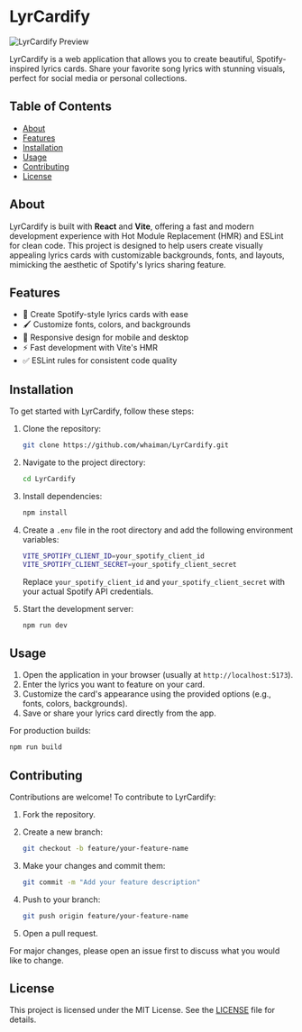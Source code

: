 # LyrCardify

![LyrCardify Preview](https://via.placeholder.com/800x400.png?text=LyrCardify+Preview)

LyrCardify is a web application that allows you to create beautiful, Spotify-inspired lyrics cards. Share your favorite song lyrics with stunning visuals, perfect for social media or personal collections.

## Table of Contents

- [About](#about)
- [Features](#features)
- [Installation](#installation)
- [Usage](#usage)
- [Contributing](#contributing)
- [License](#license)

## About

LyrCardify is built with **React** and **Vite**, offering a fast and modern development experience with Hot Module Replacement (HMR) and ESLint for clean code. This project is designed to help users create visually appealing lyrics cards with customizable backgrounds, fonts, and layouts, mimicking the aesthetic of Spotify's lyrics sharing feature.

## Features

- 🎵 Create Spotify-style lyrics cards with ease
- 🖌️ Customize fonts, colors, and backgrounds
- 📱 Responsive design for mobile and desktop
- ⚡ Fast development with Vite's HMR
- ✅ ESLint rules for consistent code quality

## Installation

To get started with LyrCardify, follow these steps:

1. Clone the repository:

   ```bash
   git clone https://github.com/whaiman/LyrCardify.git
   ```

2. Navigate to the project directory:

   ```bash
   cd LyrCardify
   ```

3. Install dependencies:

   ```bash
   npm install
   ```

4. Create a `.env` file in the root directory and add the following environment variables:

   ```bash
   VITE_SPOTIFY_CLIENT_ID=your_spotify_client_id
   VITE_SPOTIFY_CLIENT_SECRET=your_spotify_client_secret
   ```

   Replace `your_spotify_client_id` and `your_spotify_client_secret` with your actual Spotify API credentials.

5. Start the development server:

   ```bash
   npm run dev
   ```

## Usage

1. Open the application in your browser (usually at `http://localhost:5173`).
2. Enter the lyrics you want to feature on your card.
3. Customize the card's appearance using the provided options (e.g., fonts, colors, backgrounds).
4. Save or share your lyrics card directly from the app.

For production builds:

```bash
npm run build
```

## Contributing

Contributions are welcome! To contribute to LyrCardify:

1. Fork the repository.
2. Create a new branch:

   ```bash
   git checkout -b feature/your-feature-name
   ```

3. Make your changes and commit them:

   ```bash
   git commit -m "Add your feature description"
   ```

4. Push to your branch:

   ```bash
   git push origin feature/your-feature-name
   ```

5. Open a pull request.

For major changes, please open an issue first to discuss what you would like to change.

## License

This project is licensed under the MIT License. See the [LICENSE](LICENSE) file for details.
